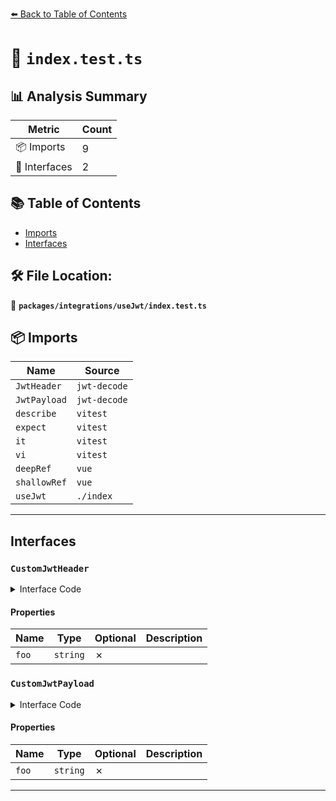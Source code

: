 [⬅️ Back to Table of Contents](../../../index.md)

# 📄 `index.test.ts`

## 📊 Analysis Summary

| Metric | Count |
|--------|-------|
| 📦 Imports | 9 |
| 📐 Interfaces | 2 |

## 📚 Table of Contents

- [Imports](#imports)
- [Interfaces](#interfaces)

## 🛠️ File Location:
📂 **`packages/integrations/useJwt/index.test.ts`**

## 📦 Imports

| Name | Source |
|------|--------|
| `JwtHeader` | `jwt-decode` |
| `JwtPayload` | `jwt-decode` |
| `describe` | `vitest` |
| `expect` | `vitest` |
| `it` | `vitest` |
| `vi` | `vitest` |
| `deepRef` | `vue` |
| `shallowRef` | `vue` |
| `useJwt` | `./index` |


---

## Interfaces

### `CustomJwtHeader`

<details><summary>Interface Code</summary>

```ts
interface CustomJwtHeader extends JwtHeader {
  foo: string
}
```
</details>

#### Properties

| Name | Type | Optional | Description |
|------|------|----------|-------------|
| `foo` | `string` | ✗ |  |

### `CustomJwtPayload`

<details><summary>Interface Code</summary>

```ts
interface CustomJwtPayload extends JwtPayload {
  foo: string
}
```
</details>

#### Properties

| Name | Type | Optional | Description |
|------|------|----------|-------------|
| `foo` | `string` | ✗ |  |


---